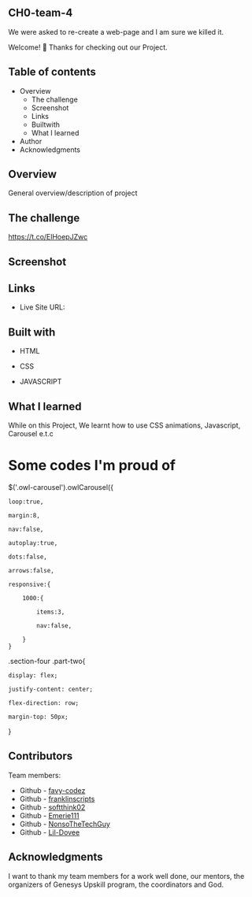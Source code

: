 ## CH0-team-4
We were asked to re-create a web-page and I am sure we killed it.

Welcome! 👋
Thanks for checking out our Project.

## Table of contents
* Overview
  *  The challenge
  * Screenshot
  * Links
  * Builtwith
  * What I learned
* Author
* Acknowledgments
## Overview
General overview/description of project

## The challenge
https://t.co/ElHoepJZwc

## Screenshot


## Links
* Live Site URL: 
 ## Built with
* HTML

* CSS

* JAVASCRIPT
## What I learned
While on this Project, We learnt how to use CSS animations, Javascript, Carousel e.t.c 
<h1>Some codes I'm proud of</h1>
$('.owl-carousel').owlCarousel({

    loop:true,
    
    margin:8,
    
    nav:false,
    
    autoplay:true,
    
    dots:false,
    
    arrows:false,
    
    responsive:{
    
        1000:{
        
            items:3,
            
            nav:false,
            
        }
    }
.section-four .part-two{

    display: flex;
    
    justify-content: center;
    
    flex-direction: row;
    
    margin-top: 50px;
    
}

## Contributors
Team members:

* Github - [favy-codez](https://github.com/favy-codez)
* Github - [franklinscripts](https://github.com/franklinscripts)
* Github - [softthink02](https://github.com/softthink02)
* Github - [Emerie111](https://github.com/Emerie111)
* Github - [NonsoTheTechGuy](https://github.com/NonsoTheTechGuy)
* Github - [Lil-Dovee](https://github.com/Lil-Dovee)
## Acknowledgments
I want to thank my team members for a work well done, our mentors, the organizers of Genesys Upskill program, the coordinators and God.
